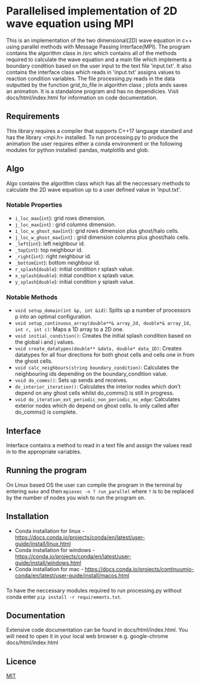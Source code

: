 # Parallelised implementation of 2D wave equation using MPI 

This is an implementation of the two dimensional(2D) wave equation in c++ using parallel methods with Message Passing Interface(MPI). The program contains the algorithm class in /src which contains all of the methods required to calculate the wave equation and a main file which implements a boundary condition based on the user input to the text file 'input.txt'. It also contains the interface class which reads in 'input.txt' assigns values to reaction condition variables. The file processing.py reads in the data outputted by the function grid_to_file in algorithm class ; plots ands saves an animation. It is a standalone program and has no dependicies. Visit docs/html/index.html for information on code documentation.

## Requirements

This library requires a compiler that supports C++17 language standard and has the library <mpi.h> installed. To run processing.py to produce the animation the user requires either a conda environment or the following modules for python installed: pandas, matplotlib and glob. 

## Algo

Algo contains the algorithm class which has all the neccessary methods to calculate the 2D wave equation up to a user defined value in 'input.txt'.

### Notable Properties

- `i_loc_max`(`int`): grid rows dimension.
- `j_loc_max`(`int`) :  grid columns dimension.
- `i_loc_w_ghost_max`(`int`): grid rows dimension plus ghost/halo cells.
- `j_loc_w_ghost_max`(`int`) : grid dimension columns plus ghost/halo cells.
- `_left`(`int`): left neighbour id.
- `_top`(`int`):  top neighbour id.
- `_right`(`int`):  right neighbour id.
- `_bottom`(`int`): bottom neighbour id.
- `r_splash`(`double`): initial condition r splash value.
- `x_splash`(`double`): initial condition x splash value.
- `y_splash`(`double`): initial condition y splash value.

### Notable Methods

- `void setup_domain(int &p, int &id)`: Splits up a number of processors p into an optimal configuration.
- `void setup_continuous_array(double**& array_2d, double*& array_1d, int r, int c)`: Maps a 1D array to a 2D one.
- `void initial_condition()`: Creates the initial splash condition based on the global i and j values.
- `void create_datatypes(double** &data, double* data_1D)`: Creates datatypes for all four directions for both ghost cells and cells one in from the ghost cells.
- `void calc_neighbours(string boundary_condition)`:  Calculates the neighbouring ids depending on the boundary_condition value.
- `void do_comms()`:  Sets up sends and receives.
- `do_interior_iteration()`:  Calculates the interior nodes which don't depend on any ghost cells whilst do_comms() is still in progress.
- `void do_iteration_ext_periodic_non_periodic_no_edge`: Calculates exterior nodes which do depend on ghost cells. Is only called after do_comms() is complete.

## Interface

Interface contains a method to read in a text file and assign the values read in to the appropriate variables.

## Running the program

On Linux based OS the user can compile the program in the terminal by entering `make` and then `mpiexec -n ? run_parallel` where `?` is to be replaced by the number of nodes you wish to run the program on.

## Installation

- Conda installation for linux - https://docs.conda.io/projects/conda/en/latest/user-guide/install/linux.html
- Conda installation for windows - https://conda.io/projects/conda/en/latest/user-guide/install/windows.html
- Conda installation for mac - https://docs.conda.io/projects/continuumio-conda/en/latest/user-guide/install/macos.html
###

To have the neccessary modules required to run processing.py without conda  enter `pip install -r requirements.txt`.

## Documentation

Extensive code documentation can be found in docs/html/index.html. You will need to open it in your local web browser e.g. google-chrome docs/html/index.html

## Licence 

[MIT](https://choosealicense.com/licenses/mit/)

